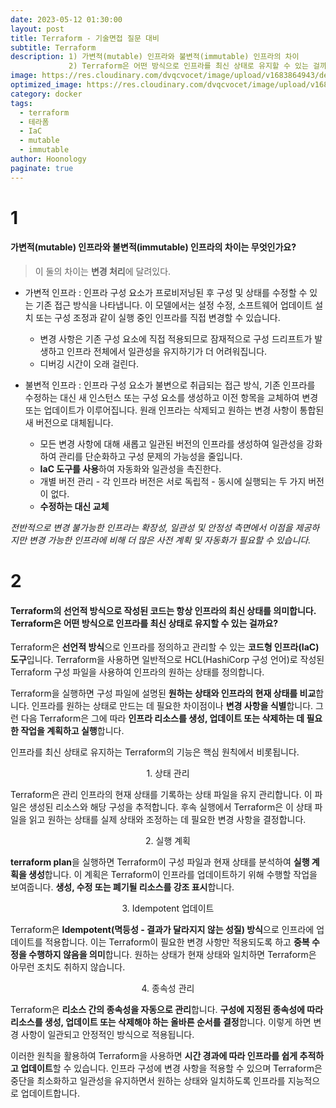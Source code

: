 ```yaml
---
date: 2023-05-12 01:30:00
layout: post
title: Terraform - 기술면접 질문 대비
subtitle: Terraform
description: 1) 가변적(mutable) 인프라와 불변적(immutable) 인프라의 차이
             2) Terraform은 어떤 방식으로 인프라를 최신 상태로 유지할 수 있는 걸까요?
image: https://res.cloudinary.com/dvqcvocet/image/upload/v1683864943/dev-jeans_kadf7q.png
optimized_image: https://res.cloudinary.com/dvqcvocet/image/upload/v1683864943/dev-jeans_kadf7q.png
category: docker
tags:  
  - terraform
  - 테라폼
  - IaC
  - mutable
  - immutable
author: Hoonology
paginate: true
---
```


# 1 
#### 가변적(mutable) 인프라와 불변적(immutable) 인프라의 차이는 무엇인가요?

> 이 둘의 차이는 **변경 처리**에 달려있다.


- 가변적 인프라 : 인프라 구성 요소가 프로비저닝된 후 구성 및 상태를 수정할 수 있는 기존 접근 방식을 나타냅니다. 이 모델에서는 설정 수정, 소프트웨어 업데이트 설치 또는 구성 조정과 같이 실행 중인 인프라를 직접 변경할 수 있습니다.
  - 변경 사항은 기존 구성 요소에 직접 적용되므로 잠재적으로 구성 드리프트가 발생하고 인프라 전체에서 일관성을 유지하기가 더 어려워집니다.
  - 디버깅 시간이 오래 걸린다.

- 불변적 인프라 : 인프라 구성 요소가 불변으로 취급되는 접근 방식,  기존 인프라를 수정하는 대신 새 인스턴스 또는 구성 요소를 생성하고 이전 항목을 교체하여 변경 또는 업데이트가 이루어집니다. 원래 인프라는 삭제되고 원하는 변경 사항이 통합된 새 버전으로 대체됩니다.
  - 모든 변경 사항에 대해 새롭고 일관된 버전의 인프라를 생성하여 일관성을 강화하여 관리를 단순화하고 구성 문제의 가능성을 줄입니다.
  - **IaC 도구를 사용**하여 자동화와 일관성을 촉진한다.
  - 개별 버전 관리 - 각 인프라 버전은 서로 독립적 - 동시에 실행되는 두 가지 버전이 없다.
  - **수정하는 대신 교체**
  

<a align = "center">*전반적으로 변경 불가능한 인프라는 확장성, 일관성 및 안정성 측면에서 이점을 제공하지만 변경 가능한 인프라에 비해 더 많은 사전 계획 및 자동화가 필요할 수 있습니다.*</a>

# 2
#### Terraform의 선언적 방식으로 작성된 코드는 항상 인프라의 최신 상태를 의미합니다. Terraform은 어떤 방식으로 인프라를 최신 상태로 유지할 수 있는 걸까요?

Terraform은 **선언적 방식**으로 인프라를 정의하고 관리할 수 있는 **코드형 인프라(IaC) 도구**입니다. Terraform을 사용하면 일반적으로 HCL(HashiCorp 구성 언어)로 작성된 Terraform 구성 파일을 사용하여 인프라의 원하는 상태를 정의합니다.

Terraform을 실행하면 구성 파일에 설명된 **원하는 상태와 인프라의 현재 상태를 비교**합니다. 인프라를 원하는 상태로 만드는 데 필요한 차이점이나 **변경 사항을 식별**합니다. 그런 다음 Terraform은 그에 따라 **인프라 리소스를 생성, 업데이트 또는 삭제하는 데 필요한 작업을 계획하고 실행**합니다.


인프라를 최신 상태로 유지하는 Terraform의 기능은 핵심 원칙에서 비롯됩니다.
<p align = "center"> 1. 상태 관리</p>

Terraform은 관리 인프라의 현재 상태를 기록하는 상태 파일을 유지 관리합니다. 이 파일은 생성된 리소스와 해당 구성을 추적합니다. 후속 실행에서 Terraform은 이 상태 파일을 읽고 원하는 상태를 실제 상태와 조정하는 데 필요한 변경 사항을 결정합니다.

 <p align = "center">2. 실행 계획</p>

**terraform plan**을 실행하면 Terraform이 구성 파일과 현재 상태를 분석하여 **실행 계획을 생성**합니다. 이 계획은 Terraform이 인프라를 업데이트하기 위해 수행할 작업을 보여줍니다. **생성, 수정 또는 폐기될 리소스를 강조 표시**합니다.

<p align = "center">3. Idempotent 업데이트 </p>

Terraform은 **Idempotent(멱등성 - 결과가 달라지지 않는 성질) 방식**으로 인프라에 업데이트를 적용합니다. 이는 Terraform이 필요한 변경 사항만 적용되도록 하고 **중복 수정을 수행하지 않음을 의미**합니다. 원하는 상태가 현재 상태와 일치하면 Terraform은 아무런 조치도 취하지 않습니다.

<p align = "center"> 4. 종속성 관리 </p>

Terraform은 **리소스 간의 종속성을 자동으로 관리**합니다. **구성에 지정된 종속성에 따라 리소스를 생성, 업데이트 또는 삭제해야 하는 올바른 순서를 결정**합니다. 이렇게 하면 변경 사항이 일관되고 안정적인 방식으로 적용됩니다.


이러한 원칙을 활용하여 Terraform을 사용하면 **시간 경과에 따라 인프라를 쉽게 추적하고 업데이트**할 수 있습니다. 인프라 구성에 변경 사항을 적용할 수 있으며 Terraform은 중단을 최소화하고 일관성을 유지하면서 원하는 상태와 일치하도록 인프라를 지능적으로 업데이트합니다.